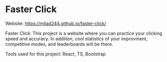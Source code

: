# Faster Click

Website: https://milad244.github.io/faster-click/ 

Faster Click: This project is a website where you can practice your clicking speed and accuracy. In addiiton, cool statistics of your improvment, competitive modes, and leaderboards will be there.  

Tools used for this project: React, TS, Bootstrap

